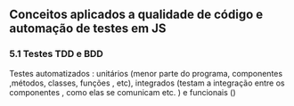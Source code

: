##  Conceitos aplicados a qualidade de código e automação de testes em JS 

### 5.1 Testes TDD e BDD 

Testes automatizados : unitários (menor parte do programa, componentes ,métodos, classes, funções , etc), 
integrados (testam a integração entre os componentes , como elas se comunicam etc. ) 
e funcionais () 
